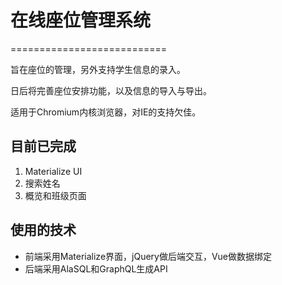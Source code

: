 
# 在线座位管理系统
===========================

旨在座位的管理，另外支持学生信息的录入。

日后将完善座位安排功能，以及信息的导入与导出。

适用于Chromium内核浏览器，对IE的支持欠佳。

## 目前已完成

1. Materialize UI
2. 搜索姓名
3. 概览和班级页面

## 使用的技术

- 前端采用Materialize界面，jQuery做后端交互，Vue做数据绑定
- 后端采用AlaSQL和GraphQL生成API